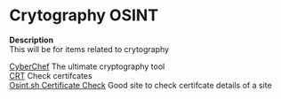 # Crytography OSINT
**Description** \
This will be for items related to crytography

[CyberChef](https://gchq.github.io/CyberChef/) The ultimate cryptography tool \
[CRT](https://crt.sh/) Check certifcates \
[Osint.sh Certificate Check](https://osint.sh/crt/) Good site to check certifcate details of a site
